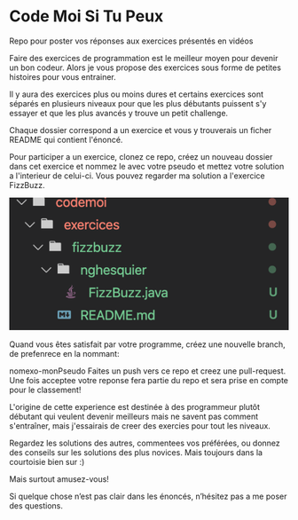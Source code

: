 # Code Moi Si Tu Peux
Repo pour poster vos réponses aux exercices présentés en vidéos

Faire des exercices de programmation est le meilleur moyen pour devenir un bon codeur.
Alors je vous propose des exercices sous forme de petites histoires pour vous entrainer.

Il y aura des exercices plus ou moins dures et certains exercices sont séparés en plusieurs niveaux pour que les plus débutants puissent s'y essayer et que les plus avancés y trouve un petit challenge.

Chaque dossier correspond a un exercice et vous y trouverais un ficher README qui contient l'énoncé.

Pour participer a un exercice, clonez ce repo, créez un nouveau dossier dans cet exercice et nommez le avec votre pseudo et mettez votre solution a l'interieur de celui-ci. Vous pouvez regarder ma solution a l'exercice FizzBuzz.

![Screenshot](images/structure.png)

Quand vous êtes satisfait par votre programme, créez une nouvelle branch, de prefenrece en la nommant:

nomexo-monPseudo
Faites un push vers ce repo et creez une pull-request. 
Une fois acceptee votre reponse fera partie du repo et sera prise en compte pour le classement!

L'origine de cette experience est  destinée à des programmeur plutôt débutant qui veulent devenir meilleurs mais ne savent pas comment s'entraîner, mais j'essairais de creer des exercies pour tout les niveaux.

Regardez les solutions des autres, commentees vos préférées,  ou donnez des conseils sur les solutions des plus novices. Mais toujours dans la courtoisie bien sur :)

Mais surtout amusez-vous!

Si quelque chose n’est pas clair dans les énoncés, n’hésitez pas a me poser des questions. 
